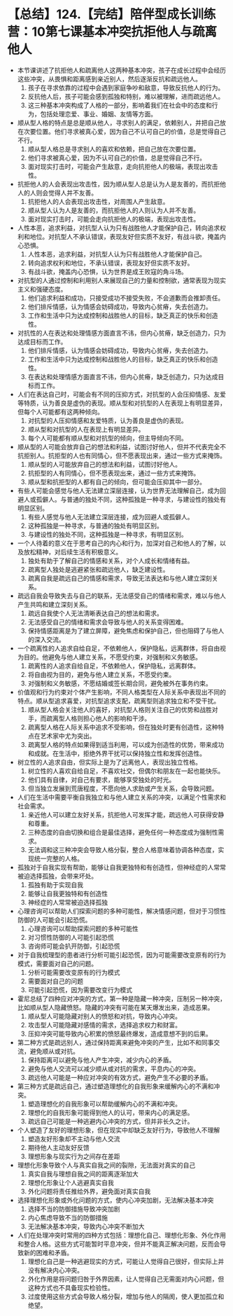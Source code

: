 # 【总结】124.【完结】陪伴型成长训练营：10第七课基本冲突抗拒他人与疏离他人

-   本节课讲述了抗拒他人和疏离他人这两种基本冲突，孩子在成长过程中会经历这些冲突，从畏惧和距离感到亲近别人，然后逐渐反抗和疏远他人。
    1.  孩子在寻求依靠的过程中会遇到家庭争吵和敌意，导致反抗他人的行为。
    2.  反抗他人后，孩子可能会感到孤独和特别，难以被理解，进而疏远他人。
    3.  这三种基本冲突构成了人格的一部分，影响着我们在社会中的态度和行为，包括处理恋爱、事业、婚姻、友情等方面。
-   顺从型人格的特点是总是顺从他人，寻求别人的满足，依赖别人，并把自己放在次要位置。他们寻求被真心爱，因为自己不认可自己的价值，总是觉得自己不行。
    1.  顺从型人格总是寻求别人的喜欢和依赖，把自己放在次要位置。
    2.  他们寻求被真心爱，因为不认可自己的价值，总是觉得自己不行。
    3.  面对现实打击时，可能会产生敌意，走向抗拒他人的极端，表现出攻击性。
-   抗拒他人的人会表现出攻击性，因为顺从型人总是认为人是友善的，而抗拒他人的人则会觉得人并不友善。
    1.  抗拒他人的人会表现出攻击性，对周围人产生敌意。
    2.  顺从型人认为人是友善的，而抗拒他人的人则认为人并不友善。
    3.  面对现实打击时，可能会走向抗拒他人的极端，表现出攻击性。
-   人性本恶，追求利益，对抗型人认为只有战胜他人才能保护自己，转向追求权利和地位。对抗型人不承认错误，表现友好但实质不友好，有战斗欲，掩盖内心恐惧。
    1.  人性本恶，追求利益，对抗型人认为只有战胜他人才能保护自己。
    2.  转向追求权利和地位，不承认错误，表现友好但实质不友好。
    3.  有战斗欲，掩盖内心恐惧，认为世界是成王败寇的角斗场。
-   对抗型的人通过控制和利用别人来展现自己的力量和控制欲，通常表现为现实主义和强硬态度。
    1.  他们追求利益和成功，只接受成功不接受失败，不会道歉而会推卸责任。
    2.  他们排斥情感，认为情感会妨碍成功，导致内心贫瘠，失去创造力。
    3.  工作和生活中只为达成控制和战胜他人的目标，缺乏真正的快乐和创造性。
-   对抗性的人在表达和处理情感方面直言不讳，但内心贫瘠，缺乏创造力，只为达成目标而工作。
    1.  他们排斥情感，认为情感会妨碍成功，导致内心贫瘠，失去创造力。
    2.  工作和生活中只为达成控制和战胜他人的目标，缺乏真正的快乐和创造性。
    3.  在表达和处理情感方面直言不讳，但内心贫瘠，缺乏创造力，只为达成目标而工作。
-   人们在表达自己时，可能会有不同的压抑方式，对抗型的人会压抑情感、友爱等特质，认为善良是虚伪的表现。顺从型和对抗型的人在表现上有明显差异，但每个人可能都有这两种倾向。
    1.  对抗型的人压抑情感和友爱特质，认为善良是虚伪的表现。
    2.  顺从型和对抗型的人在表现上有明显差异。
    3.  每个人可能都有顺从型和对抗型的倾向，但主导倾向不同。
-   顺从型的人可能会放弃自己的想法和利益，试图讨好他人，但并不代表完全不抗拒别人。抗拒型的人也有同情心，但不愿表现出来，通过一些方式来掩饰。
    1.  顺从型的人可能放弃自己的想法和利益，试图讨好他人。
    2.  抗拒型的人有同情心，但不愿表现出来，通过一些方式来掩饰。
    3.  顺从型和抗拒型的人都有自己的倾向，但可能会压抑其中一部分。
-   有些人可能会感觉与他人无法建立深层连接，认为世界无法理解自己，成为回避人或孤僻人。与普通的独处不同，这种孤独是一种寻求，与建设性的独处有明显区别。
    1.  有些人感觉与他人无法建立深层连接，成为回避人或孤僻人。
    2.  这种孤独是一种寻求，与普通的独处有明显区别。
    3.  与建设性的独处不同，这种孤独是一种寻求，有明显区别。
-   一个人待着的意义在于思考自己的内心和行为，加深对自己和他人的了解，以及放松精神，对后续生活有积极意义。
    1.  独处有助于了解自己的情感和关系，对个人成长和情绪有益。
    2.  疏离型人独处是逃避紧张和疏远他人，缺乏建设性。
    3.  疏离自我是疏远自己的情感和需求，导致无法表达和与他人建立深刻关系。
-   疏远自我会导致失去与自己的联系，无法感受自己的情绪和需求，难以与他人产生共鸣和建立深刻关系。
    1.  疏远自我使个人无法清晰表达自己的想法和需求。
    2.  无法感受自己的情绪和需求会导致与他人的关系变得困难。
    3.  保持情感距离是为了建立屏障，避免焦虑和保护自己，但也阻碍了与他人的深入交流。
-   一个疏离性的人追求自给自足，不依赖他人，保护隐私，远离群体，将自由视为目的。他避免与他人建立关系，不愿受约束，对强制和义务敏感。
    1.  疏离性的人追求自给自足，不依赖他人，保护隐私，远离群体。
    2.  将自由视为目的，避免与他人建立关系，不愿受约束。
    3.  对强制和义务敏感，不愿结婚或签长期合同，避免被外在事务约束。
-   价值观和行为约束对个体产生影响，不同人格类型在人际关系中表现出不同的特点。顺从型追求喜爱，对抗型追求支配，疏离型则追求独立和不受干扰。
    1.  顺从型人格会关注他人的喜好，对抗型人格则关注自己的优势和战胜对手，而疏离型人格则担心他人的影响和干涉。
    2.  疏离型人格在人际关系中追求不受影响，但在独处时更有创造性，这种特点在艺术家中尤为突出。
    3.  疏离型人格的特点如果得到适当利用，可以成为创造性的优势，带来成功和成就。在生活中，拒绝外界干扰可以保持独立性和发挥创造性。
-   树立性的人追求自由，但实际上是为了远离他人，表现出独立性格。
    1.  树立性的人喜欢自给自足，不喜欢社交，但偶尔和朋友在一起也能快乐。
    2.  他们具有自律，对自己有要求，能够享受独处的时光。
    3.  但当独立发展到荒唐程度，不愿向他人求助或产生关系，会导致问题。
-   人们在生活中需要平衡自我独立和与他人建立关系的冲突，以满足个性需求和社会需求。
    1.  亲近他人可以建立友好关系，抗拒他人可发挥才能，疏远他人可获得安静和尊重。
    2.  三种态度的自由切换和组合是最佳选择，避免任何一种态度成为强制性需求。
    3.  无法调和这三种冲突会导致人格分裂，整合人格意味着协调各种态度，实现统一完整的人格。
-   孤独对于自我实现有帮助，能够让自我更独特和有创造性，但神经症的人常常被迫选择孤独，会带来坏处。
    1.  孤独有助于实现自我
    2.  能够让自我更独特和有创造性
    3.  神经症的人常常被迫选择孤独
-   心理咨询可以帮助人们探索问题的多种可能性，解决情感问题，但对于习惯性防御的人可能会引起恐慌。
    1.  心理咨询可以帮助探索问题的多种可能性
    2.  对习惯性防御的人可能引起恐慌
    3.  咨询师可能会扒开防御，引起恐慌
-   对于自我梳理型的患者进行分析可能引起恐慌，因为可能需要改变原有的行为模式，需要面对自己的问题。
    1.  分析可能需要改变原有的行为模式
    2.  需要面对自己的问题
    3.  可能引起恐慌，因为需要改变行为模式
-   霍尼总结了四种应对冲突的方式，第一种是隐藏一种冲突，压制另一种冲突，比如顺从型人隐藏愤怒。隐藏的冲突有可能在某天爆发出来，造成恶果。
    1.  顺从型人可能隐藏对别人的愤怒和对抗，导致内心冲突。
    2.  攻击型人可能隐藏对感情的需求，选择追求权力和财富。
    3.  压抑冲突可能导致内心积累的愤怒最终爆发，造成意想不到的后果。
-   第二种方式是疏远别人，通过保持距离来避免冲突的产生，比如不和同事交流，避免顺从或对抗。
    1.  保持距离可以避免与他人产生冲突，减少内心的矛盾。
    2.  避免与他人交流可以减少顺从或对抗的需求，平息内心的冲突。
    3.  疏远他人可能是一种应对冲突的有效方式，避免产生不必要的矛盾。
-   第三种方式是疏远自己，通过塑造理想化的自我形象来缓解内心的不满和冲突。
    1.  塑造理想化的自我形象可以帮助缓解内心的不满和冲突。
    2.  理想化的自我形象可能得到他人的认可，带来内心的满足感。
    3.  疏远自己可能是一种逃避内心冲突的方式，但并非长久之计。
-   个人塑造了友好的理想形象，但在现实中却缺乏友好行为，导致他人不理解
    1.  塑造友好形象却不主动与他人交流
    2.  期待他人主动友好反馈
    3.  理想形象与现实行为之间存在差距
-   理想化形象导致个人与真实自我之间的裂隙，无法面对真实的自己
    1.  真实自我与理想自我之间的距离逐渐加大
    2.  理想化形象让个人逃避真实自我
    3.  外化问题将责任推给外界，避免面对真实自我
-   选择理想化形象或外化问题的方式，使内心冲突加剧，无法解决基本冲突
    1.  选择不当的防御措施导致冲突加剧
    2.  内心焦虑导致不当的防御措施
    3.  无法解决基本冲突，导致内心冲突不断加大
-   人们在处理冲突时常用的四种方式包括：理想化自己、理想化形象、外化作用和整合人格。这些方式可能暂时平息冲突，但并不能真正解决问题，反而会导致新的困难和矛盾。
    1.  理想化自己是一种逃避现实的方式，可能让人觉得自己很好，但实际上并没有解决内心冲突。
    2.  外化作用是将问题归咎于外界因素，让人觉得自己无需面对内心问题，但这种方式也不具备现实检验性。
    3.  过度使用这些方式会导致人格分裂，增加与他人的隔阂，使人更加孤立和绝望。